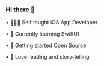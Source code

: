 ### Hi there 👋

• 👩🏻‍💻 Self taught iOS App Developer

• 🌱 Currently learning SwiftUI

• 🔭 Getting started Open Source

• 📖 Love reading and story-telling

